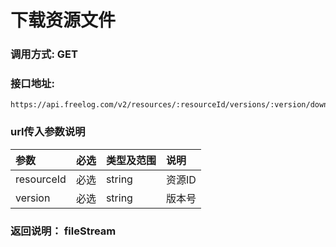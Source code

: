 # 下载资源文件

### 调用方式: GET

### 接口地址:

```
https://api.freelog.com/v2/resources/:resourceId/versions/:version/download
```

### url传入参数说明
| 参数 | 必选 | 类型及范围 | 说明 |
| :--- | :--- | :--- | :--- |
| resourceId | 必选 | string | 资源ID |
| version | 必选 | string | 版本号 |

### 返回说明： fileStream
